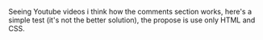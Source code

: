 Seeing Youtube videos i think how the comments section works, here's a simple test (it's not the better solution), the propose is use only HTML and CSS.